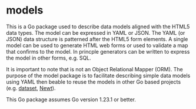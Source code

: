 
# models

This is a Go package used to describe data models aligned with the HTML5 data types. The model can be expressed in YAML or JSON. The YAML (or JSON) data structure is patterned after the HTML5 form elements. A single model can be used to generate HTML web forms or used to validate a map that confirms to the model. In princple generators can be written to express the model in other forms, e.g. SQL.

It is important to note that is not an Object Relational Mapper (ORM).  The purpose of the model package is to facilitate describing simple data models using YAML then beable to reuse the models in other Go based projects (e.g. [dataset](http://github.com/caltechlibrary/dataset), [Newt](https://github.com/caltechlibrary/newt)).

This Go package assumes Go version 1.23.1 or better.

